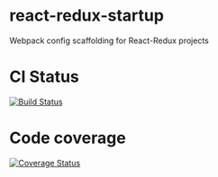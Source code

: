 # react-redux-startup
Webpack config scaffolding for React-Redux projects

# CI Status
[![Build Status](https://travis-ci.org/tkomiya24/node-react-redux-weather-app.svg?branch=master)](https://travis-ci.org/tkomiya24/node-react-redux-weather-app)

# Code coverage
[![Coverage Status](https://coveralls.io/repos/github/tkomiya24/node-react-redux-weather-app/badge.svg?branch=master)](https://coveralls.io/github/tkomiya24/node-react-redux-weather-app?branch=master)
